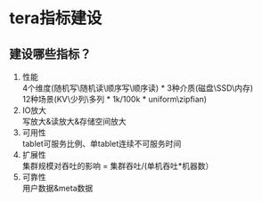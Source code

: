 # tera指标建设

## 建设哪些指标？
1. 性能  
  4个维度(随机写\随机读\顺序写\顺序读) * 3种介质(磁盘\SSD\内存)  
  12种场景(KV\少列\多列 * 1k/100k * uniform\zipfian)
2. IO放大  
  写放大&读放大&存储空间放大
3. 可用性  
  tablet可服务比例、单tablet连续不可服务时间
4. 扩展性  
  集群规模对吞吐的影响 = 集群吞吐/(单机吞吐*机器数）
5. 可靠性  
  用户数据&meta数据
